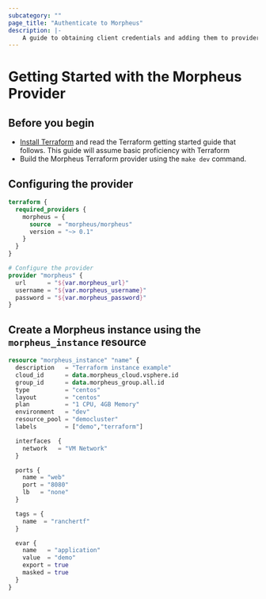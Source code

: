 ```yaml
---
subcategory: ""
page_title: "Authenticate to Morpheus"
description: |-
    A guide to obtaining client credentials and adding them to provider configuration.
---
```


# Getting Started with the Morpheus Provider

## Before you begin

* [Install Terraform](https://www.terraform.io/intro/getting-started/install.html)
and read the Terraform getting started guide that follows. This guide will
assume basic proficiency with Terraform
* Build the Morpheus Terraform provider using the `make dev` command. 

## Configuring the provider

```terraform
terraform {
  required_providers {
    morpheus = {
      source  = "morpheus/morpheus"
      version = "~> 0.1"
    }
  }
}

# Configure the provider
provider "morpheus" {
  url      = "${var.morpheus_url}"
  username = "${var.morpheus_username}"
  password = "${var.morpheus_password}"       
}
```

## Create a Morpheus instance using the `morpheus_instance` resource

```terraform
resource "morpheus_instance" "name" {
  description   = "Terraform instance example"
  cloud_id      = data.morpheus_cloud.vsphere.id
  group_id      = data.morpheus_group.all.id
  type          = "centos"
  layout        = "centos"
  plan          = "1 CPU, 4GB Memory"
  environment   = "dev"
  resource_pool = "democluster"
  labels        = ["demo","terraform"]

  interfaces  {
    network   = "VM Network"
  }

  ports {
    name = "web"
    port = "8080"
    lb   = "none"
  }

  tags = {
    name  = "ranchertf"
  }

  evar {
    name   = "application"
    value  = "demo"
    export = true
    masked = true
  }
}
```
